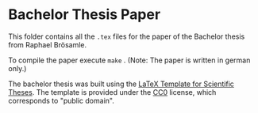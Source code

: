 # Bachelor Thesis Paper

This folder contains all the `.tex` files for the paper of the Bachelor thesis from Raphael Brösamle.

To compile the paper execute `make` . 
(Note: The paper is written in german only.)

The bachelor thesis was built using the [LaTeX Template for Scientific Theses](https://github.com/latextemplates/scientific-thesis-template).
The template is provided under the [CC0](https://creativecommons.org/publicdomain/zero/1.0/) license, which corresponds to "public domain".
